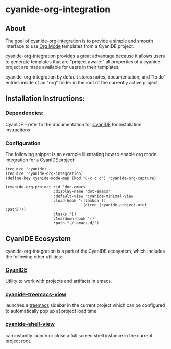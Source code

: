 # cyanide-org-integration

## About

  The goal of cyanide-org-integration is to provide a simple and smooth
  interface to use [Org Mode](http://orgmode.org/) templates from a CyanIDE
  project.

  cyanide-org-integration provides a great advantage because it allows users to
  generate templates that are "project aware:" all properties of a
  cyanide-project are made available for users in their templates.

  cyanide-org-integration by default stores notes, documentation, and "to do"
  entries inside of an "org" folder in the root of the currently active project.

## Installation Instructions:

### Dependencies:

CyanIDE - refer to the documentation for [CyanIDE](https://github.com/mciocchi/cyanide "CyanIDE")
for installation instructions

### Configuration

The following snippet is an example illustrating how to enable org mode
integration for a CyanIDE project:

```
(require 'cyanide)
(require 'cyanide-org-integration)
(define-key cyanide-mode-map (kbd "C-c c c") 'cyanide-org-capture)

(cyanide-org-project :id 'dot-emacs
                     :display-name "dot-emacs"
                     :default-view 'cyanide-minimal-view
                     :load-hook '((lambda ()
                                  (dired (cyanide-project-oref :path))))
                     :tasks '()
                     :teardown-hook '()
                     :path "~/.emacs.d/")
```

## CyanIDE Ecosystem

cyanide-org-integration is a part of the CyanIDE ecosystem, which includes the
following other utilities:

### [CyanIDE](https://github.com/mciocchi/cyanide)

Utility to work with projects and artifacts in emacs.

### [cyanide-treemacs-view](https://github.com/mciocchi/cyanide-treemacs-view)

launches a [treemacs](https://github.com/Alexander-Miller/treemacs) sidebar in the current project
which can be configured to automatically pop up at project load time

### [cyanide-shell-view](https://github.com/mciocchi/cyanide-shell-view)

can instantly launch or close a full screen shell instance in the current
project root.
